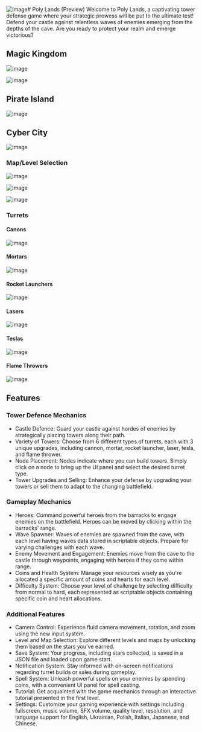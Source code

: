 ![image](https://github.com/Levetskyi/Poly-Lands/assets/153874337/a20f9688-02e4-4b3c-bb47-e64b34a41b0d)# Poly Lands (Preview)
Welcome to Poly Lands, a captivating tower defense game where your strategic prowess will be put to the ultimate test! Defend your castle against relentless waves of enemies emerging from the depths of the cave. Are you ready to protect your realm and emerge victorious?

## Magic Kingdom

![image](https://github.com/Levetskyi/TDD-Health-System/assets/153874337/23adfdc3-e470-4371-8227-01ef1e9d0ec1)

![image](https://github.com/Levetskyi/TDD-Health-System/assets/153874337/66648413-e3f3-4f2d-817e-e1059190e097)

## Pirate Island

![image](https://github.com/Levetskyi/TDD-Health-System/assets/153874337/ee5f5fdc-5178-482d-83e7-b6b4b6dec323)

## Cyber City

![image](https://github.com/Levetskyi/TDD-Health-System/assets/153874337/80c51a59-a362-41d2-b3d9-624419c51df1)

### Map/Level Selection 

![image](https://github.com/Levetskyi/TDD-Health-System/assets/153874337/bc7c3923-3031-4b37-846b-a354f638b8ad)

![image](https://github.com/Levetskyi/TDD-Health-System/assets/153874337/174f471f-d646-4cf8-a7ec-dfe357562875)

![image](https://github.com/Levetskyi/TDD-Health-System/assets/153874337/4e6152ab-db09-4fbc-95f5-ed04797cbc03)

### Turrets

#### Canons
![image](https://github.com/Levetskyi/TDD-Health-System/assets/153874337/503b90b8-dcbe-43e0-b46d-060be08b5529)

#### Mortars

![image](https://github.com/Levetskyi/TDD-Health-System/assets/153874337/b1db27a4-3102-4e46-a67f-3f618dfc141e)

#### Rocket Launchers

![image](https://github.com/Levetskyi/TDD-Health-System/assets/153874337/d4a11271-b820-4fb7-9d4f-059ef38824bc)

#### Lasers

![image](https://github.com/Levetskyi/TDD-Health-System/assets/153874337/343f5e12-3467-442e-81ff-e7e147c092c5)

#### Teslas

![image](https://github.com/Levetskyi/Poly-Lands/assets/153874337/2d53255b-f5fe-4151-8449-53f24c86d556)


#### Flame Throwers

![image](https://github.com/Levetskyi/Poly-Lands/assets/153874337/271ae0b2-f108-49cc-9a00-51b2b06e20c0)


## Features
### Tower Defence Mechanics
- Castle Defence: Guard your castle against hordes of enemies by strategically placing towers along their path.
- Variety of Towers: Choose from 6 different types of turrets, each with 3 unique upgrades, including cannon, mortar, rocket launcher, laser, tesla, and flame thrower.
- Node Placement: Nodes indicate where you can build towers. Simply click on a node to bring up the UI panel and select the desired turret type.
- Tower Upgrades and Selling: Enhance your defense by upgrading your towers or sell them to adapt to the changing battlefield.

### Gameplay Mechanics
- Heroes: Command powerful heroes from the barracks to engage enemies on the battlefield. Heroes can be moved by clicking within the barracks' range.
- Wave Spawner: Waves of enemies are spawned from the cave, with each level having waves data stored in scriptable objects. Prepare for varying challenges with each wave.
- Enemy Movement and Engagement: Enemies move from the cave to the castle through waypoints, engaging with heroes if they come within range.
- Coins and Health System: Manage your resources wisely as you're allocated a specific amount of coins and hearts for each level.
- Difficulty System: Choose your level of challenge by selecting difficulty from normal to hard, each represented as scriptable objects containing specific coin and heart allocations.

### Additional Features
- Camera Control: Experience fluid camera movement, rotation, and zoom using the new input system.
- Level and Map Selection: Explore different levels and maps by unlocking them based on the stars you've earned.
- Save System: Your progress, including stars collected, is saved in a JSON file and loaded upon game start.
- Notification System: Stay informed with on-screen notifications regarding turret builds or sales during gameplay.
- Spell System: Unleash powerful spells on your enemies by spending coins, with a convenient UI panel for spell casting.
- Tutorial: Get acquainted with the game mechanics through an interactive tutorial presented in the first level.
- Settings: Customize your gaming experience with settings including fullscreen, music volume, SFX volume, quality level, resolution, and language support for English, Ukrainian, Polish, Italian, Japanese, and Chinese.
